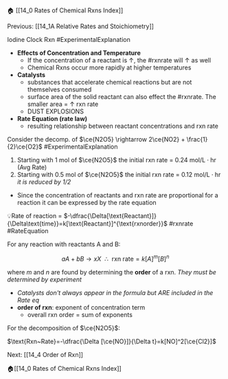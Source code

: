 🏠 [[14_0 Rates of Chemical Rxns Index]]

Previous: [[14_1A Relative Rates and Stoichiometry]]

Iodine Clock Rxn #ExperimentalExplanation 

- **Effects of Concentration and Temperature**
	- If the concentration of a reactant is ↑, the #rxnrate will ↑ as well
	- Chemical Rxns occur more rapidly at higher temperatures
- **Catalysts** 
	- substances that accelerate chemical reactions but are not themselves consumed
	- surface area of the solid reactant can also effect the #rxnrate. The smaller area = ↑ rxn rate
	- DUST EXPLOSIONS
- **Rate Equation (rate law)**
	-  resulting relationship between reactant concentrations and rxn rate

Consider the decomp. of $\ce{N2O5} \rightarrow 2\ce{NO2} + \frac{1}{2}\ce{O2}$ #ExperimentalExplanation 

1. Starting with 1 mol of $\ce{N2O5}$ the initial rxn rate = $0.24~\text{mol}/\text{L}\cdot\text{hr}$ (Avg Rate)
2. Starting with 0.5 mol of $\ce{N2O5}$ the initial rxn rate = $0.12~\text{mol}/\text{L}\cdot\text{hr}$  _it is reduced by 1/2_

- Since the concentration of reactants and rxn rate are proportional for a reaction it can be expressed by the rate equation

💡Rate of reaction = $-\dfrac{\Delta[\text{Reactant}]}{\Delta\text{time}}=k[\text{Reactant}]^{\text{rxnorder}}$ #rxnrate #RateEquation 

For any reaction with reactants A and B:

$$aA+bB \rightarrow xX~~\therefore~~\text{rxn rate}=k[A]^m[B]^n$$

where _m_ and _n_ are found by determining the **order** of a rxn. _They must be determined by experiment_

- _Catalysts don't always appear in the formula but ARE included in the Rate eq_
- **order of rxn**: exponent of concentration term 
	- overall rxn order = sum of exponents

For the decomposition of $\ce{N2O5}$:

$\text{Rxn~Rate}=-\dfrac{\Delta [\ce{NO}]}{\Delta t}=k[NO]^2[\ce{Cl2}]$


Next: [[14_4 Order of Rxn]]

🏠[[14_0 Rates of Chemical Rxns Index]]